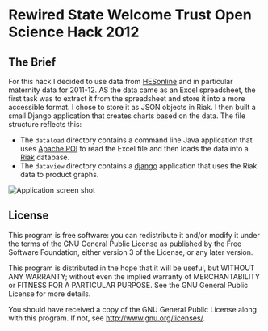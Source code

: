 Rewired State Welcome Trust Open Science Hack 2012
==================================================

The Brief
---------

For this hack I decided to use data from [HESonline](http://www.hesonline.nhs.uk/)
and in particular maternity data for 2011-12. AS the data came as an Excel
spreadsheet, the first task was to extract it from the spreadsheet and store
it into a more accessible format. I chose to store it as JSON objects in
Riak. I then built a small Django application that creates charts based on
the data. The file structure reflects this:
* The `dataload` directory contains a command line Java application that
  uses [Apache POI](http://poi.apache.org/) to read the Excel file and then
  loads the data into a [Riak](http://basho.com/products/riak-overview/)
  database.
* The `dataview` directory contains a [django](https://www.djangoproject.com/)
  application that uses the Riak data to product graphs.

![Application screen shot](http://brunogirin.github.com/parly12/images/screenshot.png)

License
-------

This program is free software: you can redistribute it and/or modify
it under the terms of the GNU General Public License as published by
the Free Software Foundation, either version 3 of the License, or
any later version.

This program is distributed in the hope that it will be useful,
but WITHOUT ANY WARRANTY; without even the implied warranty of
MERCHANTABILITY or FITNESS FOR A PARTICULAR PURPOSE.  See the
GNU General Public License for more details.

You should have received a copy of the GNU General Public License
along with this program.  If not, see <http://www.gnu.org/licenses/>.

